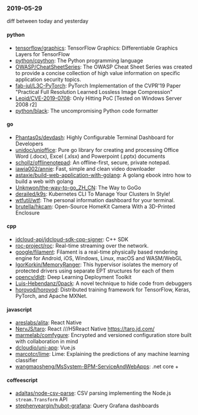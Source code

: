 ### 2019-05-29
diff between today and yesterday

#### python
* [tensorflow/graphics](https://github.com/tensorflow/graphics): TensorFlow Graphics: Differentiable Graphics Layers for TensorFlow
* [python/cpython](https://github.com/python/cpython): The Python programming language
* [OWASP/CheatSheetSeries](https://github.com/OWASP/CheatSheetSeries): The OWASP Cheat Sheet Series was created to provide a concise collection of high value information on specific application security topics.
* [fab-jul/L3C-PyTorch](https://github.com/fab-jul/L3C-PyTorch): PyTorch Implementation of the CVPR'19 Paper "Practical Full Resolution Learned Lossless Image Compression"
* [Leoid/CVE-2019-0708](https://github.com/Leoid/CVE-2019-0708): Only Hitting PoC [Tested on Windows Server 2008 r2]
* [python/black](https://github.com/python/black): The uncompromising Python code formatter

#### go
* [Phantas0s/devdash](https://github.com/Phantas0s/devdash):  Highly Configurable Terminal Dashboard for Developers
* [unidoc/unioffice](https://github.com/unidoc/unioffice): Pure go library for creating and processing Office Word (.docx), Excel (.xlsx) and Powerpoint (.pptx) documents
* [schollz/offlinenotepad](https://github.com/schollz/offlinenotepad): An offline-first, secure, private notepad.  
* [iawia002/annie](https://github.com/iawia002/annie):  Fast, simple and clean video downloader
* [astaxie/build-web-application-with-golang](https://github.com/astaxie/build-web-application-with-golang): A golang ebook intro how to build a web with golang
* [Unknwon/the-way-to-go_ZH_CN](https://github.com/Unknwon/the-way-to-go_ZH_CN): The Way to GoGo 
* [derailed/k9s](https://github.com/derailed/k9s):  Kubernetes CLI To Manage Your Clusters In Style!
* [wtfutil/wtf](https://github.com/wtfutil/wtf): The personal information dashboard for your terminal.
* [brutella/hkcam](https://github.com/brutella/hkcam): Open-Source HomeKit Camera With a 3D-Printed Enclosure

#### cpp
* [jdcloud-api/jdcloud-sdk-cpp-signer](https://github.com/jdcloud-api/jdcloud-sdk-cpp-signer): C++ SDK
* [roc-project/roc](https://github.com/roc-project/roc): Real-time streaming over the network.
* [google/filament](https://github.com/google/filament): Filament is a real-time physically based rendering engine for Android, iOS, Windows, Linux, macOS and WASM/WebGL
* [IgorKorkin/MemoryRanger](https://github.com/IgorKorkin/MemoryRanger): This hypervisor isolates the memory of protected drivers using separate EPT structures for each of them
* [opencv/dldt](https://github.com/opencv/dldt): Deep Learning Deployment Toolkit
* [Luis-Hebendanz/0pack](https://github.com/Luis-Hebendanz/0pack): A novel technique to hide code from debuggers
* [horovod/horovod](https://github.com/horovod/horovod): Distributed training framework for TensorFlow, Keras, PyTorch, and Apache MXNet.

#### javascript
* [areslabs/alita](https://github.com/areslabs/alita): React Native
* [NervJS/taro](https://github.com/NervJS/taro):  React ///H5React Native  https://taro.jd.com/
* [marmelab/comfygure](https://github.com/marmelab/comfygure): Encrypted and versioned configuration store built with collaboration in mind
* [dcloudio/uni-app](https://github.com/dcloudio/uni-app):  Vue.js 
* [marcotcr/lime](https://github.com/marcotcr/lime): Lime: Explaining the predictions of any machine learning classifier
* [wangmaosheng/MsSystem-BPM-ServiceAndWebApps](https://github.com/wangmaosheng/MsSystem-BPM-ServiceAndWebApps): .net core  +

#### coffeescript
* [adaltas/node-csv-parse](https://github.com/adaltas/node-csv-parse): CSV parsing implementing the Node.js `stream.Transform` API
* [stephenyeargin/hubot-grafana](https://github.com/stephenyeargin/hubot-grafana):  Query Grafana dashboards
